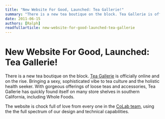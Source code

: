 ```yaml
---
title: "New Website For Good, Launched: Tea Gallerie!"
summary: "There is a new tea boutique on the block. Tea Gallerie is officially online and on the rise."
date: 2011-06-15
authors: [Ralph]
readfullarticle: new-website-for-good-launched-tea-gallerie
---
```


# New Website For Good, Launched: Tea Gallerie!

There is a new tea boutique on the block. [Tea Gallerie](http://teagallerie.com/) is officially online and on the rise. Bringing a sexy, sophisticated vibe to tea culture and the holistic health seeker. With gorgeous offerings of loose teas and accessories, Tea Gallerie has quickly found itself on many store shelves in southern California, including Whole Foods.

The website is chock full of love from every one in the [CoLab team](), using the the full spectrum of our design and technical capabilities.
